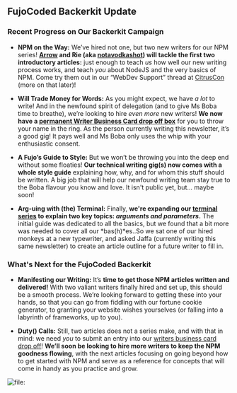 ## FujoCoded Backerkit Update

### Recent Progress on Our Backerkit Campaign

- **NPM on the Way:** We’ve hired not one, but two new writers for our NPM series! **[Arrow](http://aroceu.com) and Rie (aka [notavodkashot](https://notavodkashot.carrd.co/)) will tackle the first two introductory articles:** just enough to teach _us_ how well our new writing process works, and teach _you_ about NodeJS and the very basics of NPM. Come try them out in our “WebDev Support” thread at [CitrusCon](https://www.citruscon.com) (more on that later)!

- **Will Trade Money for Words:** As you might expect, we have _a lot_ to write! And in the newfound spirit of delegation (and to give Ms Boba time to breathe), we’re looking to hire _even more_ new writers! **We now have a [permanent Writer Business Card drop off box](https://forms.gle/DensB2JHppK4A98M8)** for you to throw your name in the ring. As the person currently writing this newsletter, it’s a good gig! It pays well and Ms Boba only uses the whip with your enthusiastic consent.

- **A Fujo’s Guide to Style:** But we won’t be throwing you into the deep end without some floaties! **Our technical writing gig(s) now comes with a whole style guide** explaining how, why, and for whom this stuff should be written. A big job that will help our newfound writing team stay true to the Boba flavour you know and love. It isn't public yet, but... maybe soon!

- **Arg-uing with (the) Terminal:** Finally, **we're expanding our [terminal series](https://learn.fujoweb.dev/) to explain two key topics: _arguments and parameters_.** The initial guide was dedicated to all the basics, but we found that a bit more was needed to cover all our *bas(h)*es..So we sat one of our hired monkeys at a new typewriter, and asked Jaffa (currently writing this same newsletter) to create an article outline for a future writer to fill in.

### What's Next for the FujoCoded Backerkit

- **Manifesting our Writing:** It’s **time to get those NPM articles written and delivered!** With two valiant writers finally hired and set up, this should be a smooth process. We’re looking forward to getting these into your hands, so that you can go from fiddling with our fortune cookie generator, to granting your website wishes yourselves (or falling into a labyrinth of frameworks, up to you).

- **Duty() Calls:** Still, two articles does not a series make, and with that in mind: we need _you_ to submit an entry into our [writers business card drop off](https://forms.gle/DensB2JHppK4A98M8)! **We’ll soon be looking to hire more writers to keep the NPM goodness flowing**, with the next articles focusing on going beyond how to get started with NPM and serve as a reference for concepts that will come in handy as you practice and grow.

![file:](./images/we_want_you.png)
